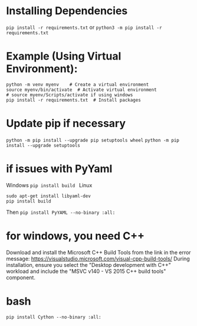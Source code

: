 # Installing Dependencies
```pip install -r requirements.txt```
or
```python3 -m pip install -r requirements.txt```

# Example (Using Virtual Environment):

```
python -m venv myenv    # Create a virtual environment
source myenv/bin/activate  # Activate virtual environment
# source myenv/Scripts/activate if using windows
pip install -r requirements.txt  # Install packages
```
# Update pip if necessary
```python -m pip install --upgrade pip setuptools wheel```
```python -m pip install --upgrade setuptools```


# if issues with PyYaml
Windows
```pip install build ```
Linux
``` 
sudo apt-get install libyaml-dev
pip install build
```
Then
```pip install PyYAML --no-binary :all:```

# for windows, you need C++
Download and install the Microsoft C++ Build Tools from the link in the error message: https://visualstudio.microsoft.com/visual-cpp-build-tools/
During installation, ensure you select the "Desktop development with C++" workload and include the "MSVC v140 - VS 2015 C++ build tools" component.

# bash
```pip install Cython --no-binary :all:```




